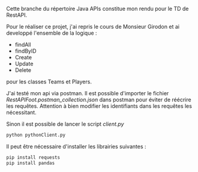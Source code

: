 Cette branche du répertoire Java APIs constitue mon rendu pour le TD de RestAPI.

Pour le réaliser ce projet, j'ai repris le cours de Monsieur Girodon et ai developpé l'ensemble de la logique :
- findAll
- findByID
- Create
- Update
- Delete

pour les classes Teams et Players.

J'ai testé mon api via postman. Il est possible d'importer le fichier *RestAPIFoot.postman_collection.json* dans postman pour éviter de réécrire les
requêtes. Attention à bien modifier les identifiants dans les requêtes les nécessitant.

Sinon il est possible de lancer le script *client.py*
```bash
python pythonClient.py
```

Il peut être nécessaire d'installer les librairies suivantes :
```bash
pip install requests
pip install pandas
```
